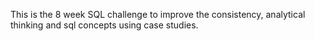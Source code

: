 This is the 8 week SQL challenge to improve the consistency, analytical thinking and sql concepts using case studies. 
